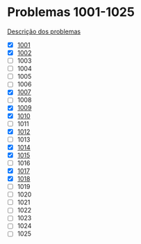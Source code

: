 # Problemas 1001-1025

[Descrição dos problemas](https://www.urionlinejudge.com.br/judge/pt/problems/all?page=1)

  - [x] [1001](1001.md)
  - [x] [1002](1002.poti)
  - [ ] 1003
  - [ ] 1004
  - [ ] 1005
  - [ ] 1006
  - [x] [1007](1007.poti)
  - [ ] 1008
  - [X] [1009](1009.poti)
  - [X] [1010](1010.poti)
  - [ ] 1011
  - [X] [1012](1012.poti)
  - [ ] 1013
  - [x] [1014](1014.poti)
  - [X] [1015](1015.poti)
  - [ ] 1016
  - [X] [1017](1017.poti)
  - [X] [1018](1018.poti)
  - [ ] 1019
  - [ ] 1020
  - [ ] 1021
  - [ ] 1022
  - [ ] 1023
  - [ ] 1024
  - [ ] 1025
